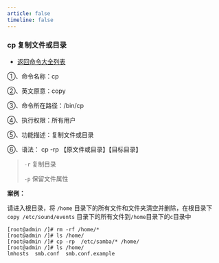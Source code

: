 ```yaml
---
article: false
timeline: false
---
```

### cp 复制文件或目录

- [返回命令大全列表](./command.md#文件管理)

①、命令名称：cp

②、英文原意：copy

③、命令所在路径：/bin/cp

④、执行权限：所有用户

⑤、功能描述：复制文件或目录

⑥、语法： cp -rp 【原文件或目录】【目标目录】

>  `-r` 复制目录
>
>  `-p` 保留文件属性

**案例：**

请进入根目录，将 `/home` 目录下的所有文件和文件夹清空并删除，在根目录下 `copy /etc/sound/events` 目录下的所有文件到`/home`目录下的`c`目录中

```shell
[root@admin /]# rm -rf /home/*
[root@admin /]# ls /home/
[root@admin /]# cp -rp  /etc/samba/* /home/
[root@admin /]# ls /home/
lmhosts  smb.conf  smb.conf.example
```
